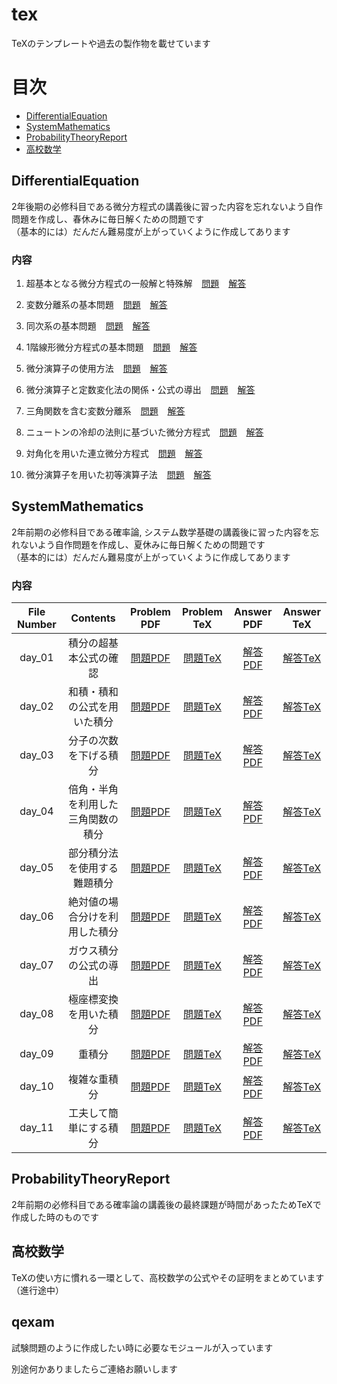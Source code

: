 # tex
TeXのテンプレートや過去の製作物を載せています

# 目次
- [DifferentialEquation](https://github.com/ryusuke920/tex/tree/main/DifferentialEquation)
- [SystemMathematics](https://github.com/ryusuke920/tex/tree/main/SystemMathematics)
- [ProbabilityTheoryReport](https://github.com/ryusuke920/tex/tree/main/ProbabilityTheoryReport)
- [高校数学](https://github.com/ryusuke920/tex/tree/main/%E9%AB%98%E6%A0%A1%E6%95%B0%E5%AD%A6)

## DifferentialEquation
2年後期の必修科目である微分方程式の講義後に習った内容を忘れないよう自作問題を作成し、春休みに毎日解くための問題です  
（基本的には）だんだん難易度が上がっていくように作成してあります

### 内容

1. 超基本となる微分方程式の一般解と特殊解 
&ensp; [問題](https://github.com/ryusuke920/tex/blob/main/%E6%AF%8E%E6%97%A5%E5%BE%AE%E5%88%86%E6%96%B9%E7%A8%8B%E5%BC%8F/problem/day_1.pdf)
&ensp; [解答](https://github.com/ryusuke920/tex/blob/main/%E6%AF%8E%E6%97%A5%E5%BE%AE%E5%88%86%E6%96%B9%E7%A8%8B%E5%BC%8F/answer/day_1.pdf)

2. 変数分離系の基本問題
&ensp; [問題](https://github.com/ryusuke920/tex/blob/main/%E6%AF%8E%E6%97%A5%E5%BE%AE%E5%88%86%E6%96%B9%E7%A8%8B%E5%BC%8F/problem/day_2.pdf)
&ensp; [解答](https://github.com/ryusuke920/tex/blob/main/%E6%AF%8E%E6%97%A5%E5%BE%AE%E5%88%86%E6%96%B9%E7%A8%8B%E5%BC%8F/answer/day_2.pdf)

3. 同次系の基本問題
&ensp; [問題](https://github.com/ryusuke920/tex/blob/main/%E6%AF%8E%E6%97%A5%E5%BE%AE%E5%88%86%E6%96%B9%E7%A8%8B%E5%BC%8F/problem/day_3.pdf)
&ensp; [解答](https://github.com/ryusuke920/tex/blob/main/%E6%AF%8E%E6%97%A5%E5%BE%AE%E5%88%86%E6%96%B9%E7%A8%8B%E5%BC%8F/answer/day_3.pdf)

4. 1階線形微分方程式の基本問題
&ensp; [問題](https://github.com/ryusuke920/tex/blob/main/%E6%AF%8E%E6%97%A5%E5%BE%AE%E5%88%86%E6%96%B9%E7%A8%8B%E5%BC%8F/problem/day_4.pdf)
&ensp; [解答](https://github.com/ryusuke920/tex/blob/main/%E6%AF%8E%E6%97%A5%E5%BE%AE%E5%88%86%E6%96%B9%E7%A8%8B%E5%BC%8F/answer/day_4.pdf)

5. 微分演算子の使用方法
&ensp; [問題](https://github.com/ryusuke920/tex/blob/main/%E6%AF%8E%E6%97%A5%E5%BE%AE%E5%88%86%E6%96%B9%E7%A8%8B%E5%BC%8F/problem/day_5.pdf)
&ensp; [解答](https://github.com/ryusuke920/tex/blob/main/%E6%AF%8E%E6%97%A5%E5%BE%AE%E5%88%86%E6%96%B9%E7%A8%8B%E5%BC%8F/answer/day_5.pdf)

6. 微分演算子と定数変化法の関係・公式の導出
&ensp; [問題](https://github.com/ryusuke920/tex/blob/main/%E6%AF%8E%E6%97%A5%E5%BE%AE%E5%88%86%E6%96%B9%E7%A8%8B%E5%BC%8F/problem/day_6.pdf)
&ensp; [解答](https://github.com/ryusuke920/tex/blob/main/%E6%AF%8E%E6%97%A5%E5%BE%AE%E5%88%86%E6%96%B9%E7%A8%8B%E5%BC%8F/answer/day_6.pdf)

7. 三角関数を含む変数分離系
&ensp; [問題](https://github.com/ryusuke920/tex/blob/main/%E6%AF%8E%E6%97%A5%E5%BE%AE%E5%88%86%E6%96%B9%E7%A8%8B%E5%BC%8F/problem/day_7.pdf)
&ensp; [解答](https://github.com/ryusuke920/tex/blob/main/%E6%AF%8E%E6%97%A5%E5%BE%AE%E5%88%86%E6%96%B9%E7%A8%8B%E5%BC%8F/answer/day_7.pdf)

8. ニュートンの冷却の法則に基づいた微分方程式
&ensp; [問題](https://github.com/ryusuke920/tex/blob/main/%E6%AF%8E%E6%97%A5%E5%BE%AE%E5%88%86%E6%96%B9%E7%A8%8B%E5%BC%8F/problem/day_8.pdf)
&ensp; [解答](https://github.com/ryusuke920/tex/blob/main/%E6%AF%8E%E6%97%A5%E5%BE%AE%E5%88%86%E6%96%B9%E7%A8%8B%E5%BC%8F/answer/day_8.pdf)

9. 対角化を用いた連立微分方程式
&ensp; [問題](https://github.com/ryusuke920/tex/blob/main/%E6%AF%8E%E6%97%A5%E5%BE%AE%E5%88%86%E6%96%B9%E7%A8%8B%E5%BC%8F/problem/day_9.pdf)
&ensp; [解答](https://github.com/ryusuke920/tex/blob/main/%E6%AF%8E%E6%97%A5%E5%BE%AE%E5%88%86%E6%96%B9%E7%A8%8B%E5%BC%8F/answer/day_9.pdf)

10. 微分演算子を用いた初等演算子法
&ensp; [問題](https://github.com/ryusuke920/tex/blob/main/%E6%AF%8E%E6%97%A5%E5%BE%AE%E5%88%86%E6%96%B9%E7%A8%8B%E5%BC%8F/problem/day_10.pdf)
&ensp; [解答](https://github.com/ryusuke920/tex/blob/main/%E6%AF%8E%E6%97%A5%E5%BE%AE%E5%88%86%E6%96%B9%E7%A8%8B%E5%BC%8F/answer/day_10.pdf)

## SystemMathematics
2年前期の必修科目である確率論, システム数学基礎の講義後に習った内容を忘れないよう自作問題を作成し、夏休みに毎日解くための問題です  
（基本的には）だんだん難易度が上がっていくように作成してあります

### 内容
|File Number|Contents|Problem PDF|Problem TeX|Answer PDF|Answer TeX|
|:--:|:--:|:--:|:--:|:--:|:--:|
|day_01|積分の超基本公式の確認|[問題PDF](https://github.com/ryusuke920/tex/blob/main/SystemMathematics/problem/PDF/day_01.pdf)|[問題TeX](https://github.com/ryusuke920/tex/blob/main/SystemMathematics/problem/TeX/day_01.tex)|[解答PDF](https://github.com/ryusuke920/tex/blob/main/SystemMathematics/answer/PDF/day_01.pdf)|[解答TeX](https://github.com/ryusuke920/tex/blob/main/SystemMathematics/answer/TeX/day_01.tex)|
|day_02|和積・積和の公式を用いた積分|[問題PDF](https://github.com/ryusuke920/tex/blob/main/SystemMathematics/problem/PDF/day_02.pdf)|[問題TeX](https://github.com/ryusuke920/tex/blob/main/SystemMathematics/problem/TeX/day_02.tex)|[解答PDF](https://github.com/ryusuke920/tex/blob/main/SystemMathematics/answer/PDF/day_02.pdf)|[解答TeX](https://github.com/ryusuke920/tex/blob/main/SystemMathematics/answer/TeX/day_02.tex)|
|day_03|分子の次数を下げる積分|[問題PDF](https://github.com/ryusuke920/tex/blob/main/SystemMathematics/problem/PDF/day_03.pdf)|[問題TeX](https://github.com/ryusuke920/tex/blob/main/SystemMathematics/problem/TeX/day_03.tex)|[解答PDF](https://github.com/ryusuke920/tex/blob/main/SystemMathematics/answer/PDF/day_03.pdf)|[解答TeX](https://github.com/ryusuke920/tex/blob/main/SystemMathematics/answer/TeX/day_03.tex)|
|day_04|倍角・半角を利用した三角関数の積分|[問題PDF](https://github.com/ryusuke920/tex/blob/main/SystemMathematics/problem/PDF/day_04.pdf)|[問題TeX](https://github.com/ryusuke920/tex/blob/main/SystemMathematics/problem/TeX/day_04.tex)|[解答PDF](https://github.com/ryusuke920/tex/blob/main/SystemMathematics/answer/PDF/day_04.pdf)|[解答TeX](https://github.com/ryusuke920/tex/blob/main/SystemMathematics/answer/TeX/day_04.tex)|
|day_05|部分積分法を使用する難題積分|[問題PDF](https://github.com/ryusuke920/tex/blob/main/SystemMathematics/problem/PDF/day_05.pdf)|[問題TeX](https://github.com/ryusuke920/tex/blob/main/SystemMathematics/problem/TeX/day_05.tex)|[解答PDF](https://github.com/ryusuke920/tex/blob/main/SystemMathematics/answer/PDF/day_05.pdf)|[解答TeX](https://github.com/ryusuke920/tex/blob/main/SystemMathematics/answer/TeX/day_05.tex)|
|day_06|絶対値の場合分けを利用した積分|[問題PDF](https://github.com/ryusuke920/tex/blob/main/SystemMathematics/problem/PDF/day_06.pdf)|[問題TeX](https://github.com/ryusuke920/tex/blob/main/SystemMathematics/problem/TeX/day_06.tex)|[解答PDF](https://github.com/ryusuke920/tex/blob/main/SystemMathematics/answer/PDF/day_06.pdf)|[解答TeX](https://github.com/ryusuke920/tex/blob/main/SystemMathematics/answer/TeX/day_06.tex)|
|day_07|ガウス積分の公式の導出|[問題PDF](https://github.com/ryusuke920/tex/blob/main/SystemMathematics/problem/PDF/day_07.pdf)|[問題TeX](https://github.com/ryusuke920/tex/blob/main/SystemMathematics/problem/TeX/day_07.tex)|[解答PDF](https://github.com/ryusuke920/tex/blob/main/SystemMathematics/answer/PDF/day_07.pdf)|[解答TeX](https://github.com/ryusuke920/tex/blob/main/SystemMathematics/answer/TeX/day_07.tex)|
|day_08|極座標変換を用いた積分|[問題PDF](https://github.com/ryusuke920/tex/blob/main/SystemMathematics/problem/PDF/day_08.pdf)|[問題TeX](https://github.com/ryusuke920/tex/blob/main/SystemMathematics/problem/TeX/day_08.tex)|[解答PDF](https://github.com/ryusuke920/tex/blob/main/SystemMathematics/answer/PDF/day_08.pdf)|[解答TeX](https://github.com/ryusuke920/tex/blob/main/SystemMathematics/answer/TeX/day_08.tex)|
|day_09|重積分|[問題PDF](https://github.com/ryusuke920/tex/blob/main/SystemMathematics/problem/PDF/day_09.pdf)|[問題TeX](https://github.com/ryusuke920/tex/blob/main/SystemMathematics/problem/TeX/day_09.tex)|[解答PDF](https://github.com/ryusuke920/tex/blob/main/SystemMathematics/answer/PDF/day_09.pdf)|[解答TeX](https://github.com/ryusuke920/tex/blob/main/SystemMathematics/answer/TeX/day_09.tex)|
|day_10|複雑な重積分|[問題PDF](https://github.com/ryusuke920/tex/blob/main/SystemMathematics/problem/PDF/day_10.pdf)|[問題TeX](https://github.com/ryusuke920/tex/blob/main/SystemMathematics/problem/TeX/day_10.tex)|[解答PDF](https://github.com/ryusuke920/tex/blob/main/SystemMathematics/answer/PDF/day_10.pdf)|[解答TeX](https://github.com/ryusuke920/tex/blob/main/SystemMathematics/answer/TeX/day_10.tex)|
|day_11|工夫して簡単にする積分|[問題PDF](https://github.com/ryusuke920/tex/blob/main/SystemMathematics/problem/PDF/day_11.pdf)|[問題TeX](https://github.com/ryusuke920/tex/blob/main/SystemMathematics/problem/TeX/day_11.tex)|[解答PDF](https://github.com/ryusuke920/tex/blob/main/SystemMathematics/answer/PDF/day_11.pdf)|[解答TeX](https://github.com/ryusuke920/tex/blob/main/SystemMathematics/answer/TeX/day_11.tex)|

## ProbabilityTheoryReport
2年前期の必修科目である確率論の講義後の最終課題が時間があったためTeXで作成した時のものです

## 高校数学
TeXの使い方に慣れる一環として、高校数学の公式やその証明をまとめています（進行途中）

## qexam
試験問題のように作成したい時に必要なモジュールが入っています  

別途何かありましたらご連絡お願いします
